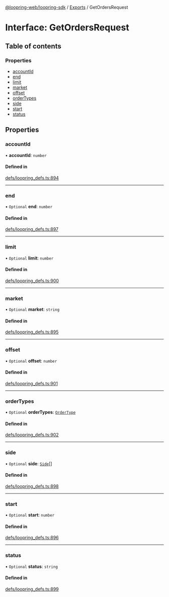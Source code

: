 [@loopring-web/loopring-sdk](../README.md) / [Exports](../modules.md) / GetOrdersRequest

# Interface: GetOrdersRequest

## Table of contents

### Properties

- [accountId](GetOrdersRequest.md#accountid)
- [end](GetOrdersRequest.md#end)
- [limit](GetOrdersRequest.md#limit)
- [market](GetOrdersRequest.md#market)
- [offset](GetOrdersRequest.md#offset)
- [orderTypes](GetOrdersRequest.md#ordertypes)
- [side](GetOrdersRequest.md#side)
- [start](GetOrdersRequest.md#start)
- [status](GetOrdersRequest.md#status)

## Properties

### accountId

• **accountId**: `number`

#### Defined in

[defs/loopring_defs.ts:894](https://github.com/Loopring/loopring_sdk/blob/532648f/src/defs/loopring_defs.ts#L894)

___

### end

• `Optional` **end**: `number`

#### Defined in

[defs/loopring_defs.ts:897](https://github.com/Loopring/loopring_sdk/blob/532648f/src/defs/loopring_defs.ts#L897)

___

### limit

• `Optional` **limit**: `number`

#### Defined in

[defs/loopring_defs.ts:900](https://github.com/Loopring/loopring_sdk/blob/532648f/src/defs/loopring_defs.ts#L900)

___

### market

• `Optional` **market**: `string`

#### Defined in

[defs/loopring_defs.ts:895](https://github.com/Loopring/loopring_sdk/blob/532648f/src/defs/loopring_defs.ts#L895)

___

### offset

• `Optional` **offset**: `number`

#### Defined in

[defs/loopring_defs.ts:901](https://github.com/Loopring/loopring_sdk/blob/532648f/src/defs/loopring_defs.ts#L901)

___

### orderTypes

• `Optional` **orderTypes**: [`OrderType`](../enums/OrderType.md)

#### Defined in

[defs/loopring_defs.ts:902](https://github.com/Loopring/loopring_sdk/blob/532648f/src/defs/loopring_defs.ts#L902)

___

### side

• `Optional` **side**: [`Side`](../enums/Side.md)[]

#### Defined in

[defs/loopring_defs.ts:898](https://github.com/Loopring/loopring_sdk/blob/532648f/src/defs/loopring_defs.ts#L898)

___

### start

• `Optional` **start**: `number`

#### Defined in

[defs/loopring_defs.ts:896](https://github.com/Loopring/loopring_sdk/blob/532648f/src/defs/loopring_defs.ts#L896)

___

### status

• `Optional` **status**: `string`

#### Defined in

[defs/loopring_defs.ts:899](https://github.com/Loopring/loopring_sdk/blob/532648f/src/defs/loopring_defs.ts#L899)
